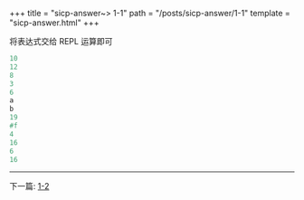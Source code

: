 +++
title =  "sicp-answer~> 1-1"
path = "/posts/sicp-answer/1-1"
template = "sicp-answer.html"
+++

将表达式交给 REPL 运算即可

```scheme
10
12
8
3
6
a
b
19
#f
4
16
6
16
```

- - -

下一篇: [1-2](/posts/sicp-answer/1-2)  

